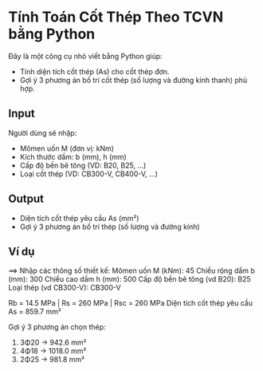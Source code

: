# Tính Toán Cốt Thép Theo TCVN bằng Python

Đây là một công cụ nhỏ viết bằng Python giúp:
- Tính diện tích cốt thép (As) cho cốt thép đơn.
- Gợi ý 3 phương án bố trí cốt thép (số lượng và đường kính thanh) phù hợp.


## Input

Người dùng sẽ nhập:
- Mômen uốn M (đơn vị: kNm)
- Kích thước dầm: b (mm), h (mm)
- Cấp độ bền bê tông (VD: B20, B25, ...)
- Loại cốt thép (VD: CB300-V, CB400-V, ...)


## Output

- Diện tích cốt thép yêu cầu As (mm²)
- Gợi ý 3 phương án bố trí thép (số lượng và đường kính)


## Ví dụ
==> Nhập các thông số thiết kế:
Mômen uốn M (kNm): 45
Chiều rộng dầm b (mm): 300
Chiều cao dầm h (mm): 500
Cấp độ bền bê tông (vd B20): B25
Loại thép (vd CB300-V): CB300-V

Rb = 14.5 MPa | Rs = 260 MPa | Rsc = 260 MPa
Diện tích cốt thép yêu cầu As = 859.7 mm²

Gợi ý 3 phương án chọn thép:
1. 3Φ20 → 942.6 mm²
2. 4Φ18 → 1018.0 mm²
3. 2Φ25 → 981.8 mm²









